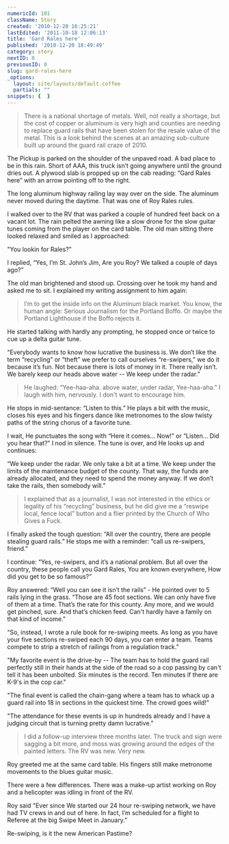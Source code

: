 ```yaml
---
numericId: 101
className: Story
created: '2010-12-20 16:25:21'
lastEdited: '2011-10-18 12:06:13'
title: 'Gard Rales here'
published: '2010-12-20 18:49:49'
category: story
nextID: 0
previousID: 0
slug: gard-rales-here
_options:
  layout: site/layouts/default.coffee
  partials: ""
snippets: {  }
---
```

> There is a national shortage of metals. Well, not really a shortage, but the cost of copper or aluminum is very high and counties are needing to replace guard rails that have been stolen for the resale value of the metal. This is a look behind the scenes at an amazing sub-culture built up around the guard rail craze of 2010.

The Pickup is parked on the shoulder of the unpaved road. A bad place to be in this rain. Short of AAA, this truck isn’t going anywhere until the ground dries out. A plywood slab is propped up on the cab reading: “Gard Rales here” with an arrow pointing off to the right.

The long aluminum highway railing lay way over on the side. The aluminum never moved during the daytime. That was one of Roy Rales rules.

I walked over to the RV that was parked a couple of hundred feet back on a vacant lot. The rain pelted the awning like a slow drone for the slow guitar tunes coming from the player on the card table. The old man sitting there looked relaxed and smiled as I approached:

"You lookin for Rales?"

I replied, “Yes, I’m St. John’s Jim, Are you Roy? We talked a couple of days ago?”

The old man brightened and stood up. Crossing over he took my hand and asked me to sit. I explained my writing assignment to him again:

> I’m to get the inside info on the Aluminum black market. You know, the human angle: Serious Journalism for the Portland Boffo. Or maybe the Portland Lighthouse if the Boffo rejects it.

He started talking with hardly any prompting, he stopped once or twice to cue up a delta guitar tune.

“Everybody wants to know how lucrative the business is. We don’t like the term “recycling” or “theft” we prefer to call ourselves “re-swipers,” we do it because it’s fun. Not because there is lots of money in it. There really isn’t. We barely keep our heads above water -- We keep under the radar.”

> He laughed: “Yee-haa-aha. above water, under radar, Yee-haa-aha.” I laugh with him, nervously. I don't want to encourage him.

He stops in mid-sentance: “Listen to this.” He plays a bit with the music, closes his eyes and his fingers dance like metronomes to the slow twisty paths of the string chorus of a favorite tune.

I wait, He punctuates the song with “Here it comes… Now!” or “Listen… Did you hear that?” I nod in silence. The tune is over, and He looks up and continues:

“We keep under the radar. We only take a bit at a time. We keep under the limits of the maintenance budget of the county. That way, the funds are already allocated, and they need to spend the money anyway. If we don’t take the rails, then somebody will.”

> I explained that as a journalist, I was not interested in the ethics or legality of his “recycling” business, but he did give me a “reswipe local, fence local” button and a flier printed by the Church of Who Gives a Fuck.

I finally asked the tough question: “All over the country, there are people stealing guard rails.” He stops me with a reminder: “call us re-swipers, friend.”

I continue: “Yes, re-swipers, and it’s a national problem. But all over the country, these people call you Gard Rales, You are known everywhere, How did you get to be so famous?”

Roy answered: “Well you can see it isn’t the rails” - He pointed over to 5 rails lying in the grass. “Those are 45 foot sections. We can only have five of them at a time. That’s the rate for this county. Any more, and we would get pinched, sure. And that’s chicken feed. Can't hardly have a family on that kind of income.”

“So, instead, I wrote a rule book for re-swiping meets. As long as you have your five sections re-swiped each 90 days, you can enter a team. Teams compete to strip a stretch of railings from a regulation track."

"My favorite event is the drive-by -- The team has to hold the guard rail perfectly still in their hands at the side of the road so a cop passing by can't tell it has been unbolted. Six minutes is the record. Ten minutes if there are K-9's in the cop car."

"The final event is called the chain-gang where a team has to whack up a guard rail into 18 in sections in the quickest time. The crowd goes wild!"

"The attendance for these events is up in hundreds already and I have a judging circuit that is turning pretty damn lucrative.”

> I did a follow-up interview three months later. The truck and sign were sagging a bit more, and moss was growing around the edges of the painted letters. The RV was new. Very new.

Roy greeted me at the same card table. His fingers still make metronome movements to the blues guitar music.

There were a few differences. There was a make-up artist working on Roy and a helicopter was idling in front of the RV.

Roy said "Ever since We started our 24 hour re-swiping network, we have had TV crews in and out of here. In fact, I’m scheduled for a flight to Referee at the big Swipe Meet in January.”

Re-swiping, is it the new American Pastime?

